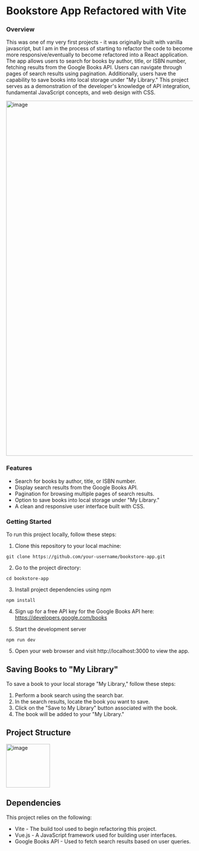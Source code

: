 # Bookstore App Refactored with Vite

### Overview
This was one of my very first projects - it was originally built with vanilla javascript, but I am in the process of starting to refactor the code to become more responsive/eventually to become refactored into a React application. The app allows users to search for books by author, title, or ISBN number, fetching results from the Google Books API. Users can navigate through pages of search results using pagination. Additionally, users have the capability to save books into local storage under "My Library." This project serves as a demonstration of the developer's knowledge of API integration, fundamental JavaScript concepts, and web design with CSS. 

<img width="960" alt="image" src="https://github.com/Hayden-git/vite-bookstore/assets/105612431/1fdfdac8-e0ea-4be2-97e9-b191acb65c3e">

### Features
* Search for books by author, title, or ISBN number.
* Display search results from the Google Books API.
* Pagination for browsing multiple pages of search results.
* Option to save books into local storage under "My Library."
* A clean and responsive user interface built with CSS.

### Getting Started
To run this project locally, follow these steps:

1. Clone this repository to your local machine:
```shell
git clone https://github.com/your-username/bookstore-app.git
```
2. Go to the project directory:
```shell
cd bookstore-app
```
3. Install project dependencies using npm
```shell
npm install
```
4. Sign up for a free API key for the Google Books API here: https://developers.google.com/books

5. Start the development server
```shell
npm run dev
```
5. Open your web browser and visit http://localhost:3000 to view the app.

## Saving Books to "My Library"
To save a book to your local storage "My Library," follow these steps:

1. Perform a book search using the search bar.
2. In the search results, locate the book you want to save.
3. Click on the "Save to My Library" button associated with the book.
4. The book will be added to your "My Library."

## Project Structure 
<img width="118" alt="image" src="https://github.com/Hayden-git/vite-bookstore/assets/105612431/228f8243-4bf5-4fe0-ad3b-ce9d8bf8e981">

## Dependencies
This project relies on the following:
* Vite - The build tool used to begin refactoring this project.
* Vue.js - A JavaScript framework used for building user interfaces.
* Google Books API - Used to fetch search results based on user queries.

  
  
